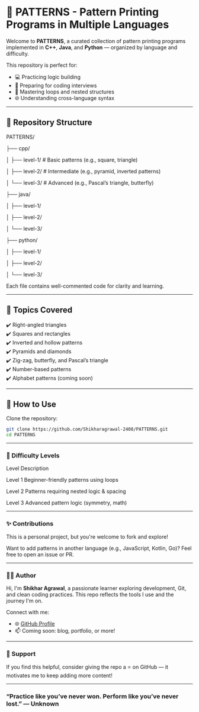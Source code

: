 # 🎨 PATTERNS - Pattern Printing Programs in Multiple Languages

Welcome to **PATTERNS**, a curated collection of pattern printing programs implemented in **C++**, **Java**, and **Python** — organized by language and difficulty.

This repository is perfect for:
- 💻 Practicing logic building
- 🎯 Preparing for coding interviews
- 🔁 Mastering loops and nested structures
- 🌐 Understanding cross-language syntax

---

## 📁 Repository Structure

PATTERNS/

├── cpp/

│ ├── level-1/ # Basic patterns (e.g., square, triangle)

│ ├── level-2/ # Intermediate (e.g., pyramid, inverted patterns)

│ └── level-3/ # Advanced (e.g., Pascal’s triangle, butterfly)

├── java/

│ ├── level-1/

│ ├── level-2/

│ └── level-3/

├── python/

│ ├── level-1/

│ ├── level-2/

│ └── level-3/


Each file contains well-commented code for clarity and learning.

---

## 🧠 Topics Covered

✔️ Right-angled triangles  
✔️ Squares and rectangles  
✔️ Inverted and hollow patterns  
✔️ Pyramids and diamonds  
✔️ Zig-zag, butterfly, and Pascal’s triangle  
✔️ Number-based patterns  
✔️ Alphabet patterns (coming soon)

---

## 🚀 How to Use

Clone the repository:

```bash
git clone https://github.com/Shikharagrawal-2408/PATTERNS.git
cd PATTERNS
```
---

### 📌 Difficulty Levels

Level	Description

Level 1	Beginner-friendly patterns using loops

Level 2	Patterns requiring nested logic & spacing

Level 3	Advanced pattern logic (symmetry, math)

---

### ✨ Contributions

This is a personal project, but you're welcome to fork and explore!

Want to add patterns in another language (e.g., JavaScript, Kotlin, Go)? Feel free to open an issue or PR.

---

### 🙋‍♂️ Author

Hi, I'm **Shikhar Agrawal**, a passionate learner exploring development, Git, and clean coding practices. This repo reflects the tools I use and the journey I'm on.

Connect with me:
- 🌐 [GitHub Profile](https://github.com/Shikharagrawal-2408)
- 📫 Coming soon: blog, portfolio, or more!

---

### 🌟 Support

If you find this helpful, consider giving the repo a ⭐ on GitHub — it motivates me to keep adding more content!

---

### “Practice like you’ve never won. Perform like you’ve never lost.” — Unknown
